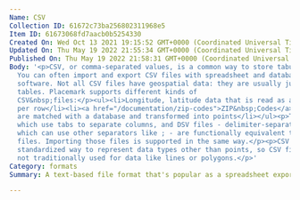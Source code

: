 ```yaml
---
Name: CSV
Collection ID: 61672c73ba256802311968e5
Item ID: 61673068fd7aacb0b5254330
Created On: Wed Oct 13 2021 19:15:52 GMT+0000 (Coordinated Universal Time)
Updated On: Thu May 19 2022 21:55:34 GMT+0000 (Coordinated Universal Time)
Published On: Thu May 19 2022 21:58:31 GMT+0000 (Coordinated Universal Time)
Body: '<p>CSV, or comma-separated values, is a common way to store tabular data.
  You can often import and export CSV files with spreadsheet and database
  software. Not all CSV files have geospatial data: they are usually just
  tables. Placemark supports different kinds of
  CSV&nbsp;files:</p><ul><li>Longitude, latitude data that is read as a point
  per row</li><li><a href="/documentation/zip-codes">ZIP&nbsp;Codes</a>, which
  are matched with a database and transformed into points</li></ul><p>TSV files,
  which use tabs to separate columns, and DSV files - delimiter-separated files,
  which can use other separators like ; - are functionally equivalent to CSV
  files. Importing those files is supported in the same way.</p><p>CSV has no
  standardized way to represent data types other than points, so CSV files are
  not traditionally used for data like lines or polygons.</p>'
Category: formats
Summary: A text-based file format that's popular as a spreadsheet export.

---
```


